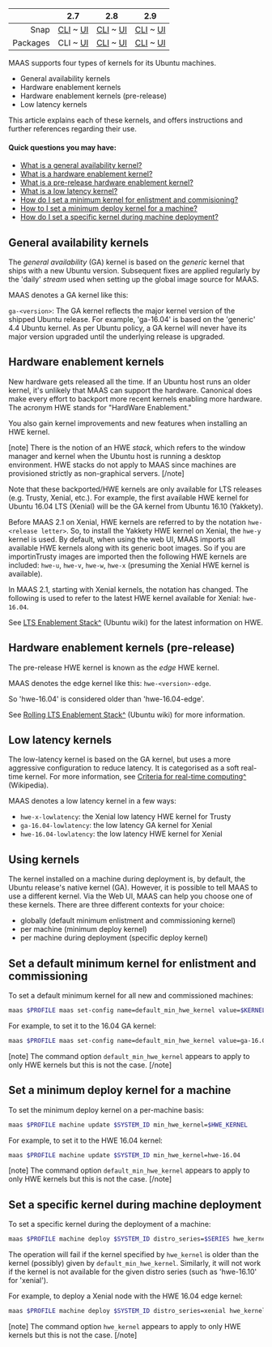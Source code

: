 ||2.7|2.8|2.9|
|-----:|:-----:|:-----:|:-----:|
|Snap|[CLI](/t/ubuntu-kernels-snap-2-7-cli/3174) ~ [UI](/t/ubuntu-kernels-snap-2-7-ui/3175)|[CLI](/t/ubuntu-kernels-snap-2-8-cli/3176) ~ [UI](/t/ubuntu-kernels-snap-2-8-ui/3177)|[CLI](/t/ubuntu-kernels-snap-2-9-cli/3178) ~ [UI](/t/ubuntu-kernels-snap-2-9-ui/3179)|
|Packages|CLI ~ [UI](/t/ubuntu-kernels-deb-2-7-ui/3181)|[CLI](/t/ubuntu-kernels-deb-2-8-cli/3182) ~ [UI](/t/ubuntu-kernels-deb-2-8-ui/3183)|[CLI](/t/ubuntu-kernels-deb-2-9-cli/3184) ~ [UI](/t/ubuntu-kernels-deb-2-9-ui/3185)|

<!-- deb-2-7-ui
||2.7|2.8|2.9|
|-----:|:-----:|:-----:|:-----:|
|Snap|[CLI](/t/ubuntu-kernels-snap-2-7-cli/3174) ~ [UI](/t/ubuntu-kernels-snap-2-7-ui/3175)|[CLI](/t/ubuntu-kernels-snap-2-8-cli/3176) ~ [UI](/t/ubuntu-kernels-snap-2-8-ui/3177)|[CLI](/t/ubuntu-kernels-snap-2-9-cli/3178) ~ [UI](/t/ubuntu-kernels-snap-2-9-ui/3179)|
|Packages|[CLI](/t/ubuntu-kernels-deb-2-7-cli/3180) ~ UI|[CLI](/t/ubuntu-kernels-deb-2-8-cli/3182) ~ [UI](/t/ubuntu-kernels-deb-2-8-ui/3183)|[CLI](/t/ubuntu-kernels-deb-2-9-cli/3184) ~ [UI](/t/ubuntu-kernels-deb-2-9-ui/3185)|
 deb-2-7-ui -->

<!-- deb-2-8-cli
||2.7|2.8|2.9|
|-----:|:-----:|:-----:|:-----:|
|Snap|[CLI](/t/ubuntu-kernels-snap-2-7-cli/3174) ~ [UI](/t/ubuntu-kernels-snap-2-7-ui/3175)|[CLI](/t/ubuntu-kernels-snap-2-8-cli/3176) ~ [UI](/t/ubuntu-kernels-snap-2-8-ui/3177)|[CLI](/t/ubuntu-kernels-snap-2-9-cli/3178) ~ [UI](/t/ubuntu-kernels-snap-2-9-ui/3179)|
|Packages|[CLI](/t/ubuntu-kernels-deb-2-7-cli/3180) ~ [UI](/t/ubuntu-kernels-deb-2-7-ui/3181)|CLI ~ [UI](/t/ubuntu-kernels-deb-2-8-ui/3183)|[CLI](/t/ubuntu-kernels-deb-2-9-cli/3184) ~ [UI](/t/ubuntu-kernels-deb-2-9-ui/3185)|
 deb-2-8-cli -->

<!-- deb-2-8-ui
||2.7|2.8|2.9|
|-----:|:-----:|:-----:|:-----:|
|Snap|[CLI](/t/ubuntu-kernels-snap-2-7-cli/3174) ~ [UI](/t/ubuntu-kernels-snap-2-7-ui/3175)|[CLI](/t/ubuntu-kernels-snap-2-8-cli/3176) ~ [UI](/t/ubuntu-kernels-snap-2-8-ui/3177)|[CLI](/t/ubuntu-kernels-snap-2-9-cli/3178) ~ [UI](/t/ubuntu-kernels-snap-2-9-ui/3179)|
|Packages|[CLI](/t/ubuntu-kernels-deb-2-7-cli/3180) ~ [UI](/t/ubuntu-kernels-deb-2-7-ui/3181)|[CLI](/t/ubuntu-kernels-deb-2-8-cli/3182) ~ UI|[CLI](/t/ubuntu-kernels-deb-2-9-cli/3184) ~ [UI](/t/ubuntu-kernels-deb-2-9-ui/3185)|
 deb-2-8-ui -->

<!-- deb-2-9-cli
||2.7|2.8|2.9|
|-----:|:-----:|:-----:|:-----:|
|Snap|[CLI](/t/ubuntu-kernels-snap-2-7-cli/3174) ~ [UI](/t/ubuntu-kernels-snap-2-7-ui/3175)|[CLI](/t/ubuntu-kernels-snap-2-8-cli/3176) ~ [UI](/t/ubuntu-kernels-snap-2-8-ui/3177)|[CLI](/t/ubuntu-kernels-snap-2-9-cli/3178) ~ [UI](/t/ubuntu-kernels-snap-2-9-ui/3179)|
|Packages|[CLI](/t/ubuntu-kernels-deb-2-7-cli/3180) ~ [UI](/t/ubuntu-kernels-deb-2-7-ui/3181)|[CLI](/t/ubuntu-kernels-deb-2-8-cli/3182) ~ [UI](/t/ubuntu-kernels-deb-2-8-ui/3183)|CLI ~ [UI](/t/ubuntu-kernels-deb-2-9-ui/3185)|
 deb-2-9-cli -->

<!-- deb-2-9-ui
||2.7|2.8|2.9|
|-----:|:-----:|:-----:|:-----:|
|Snap|[CLI](/t/ubuntu-kernels-snap-2-7-cli/3174) ~ [UI](/t/ubuntu-kernels-snap-2-7-ui/3175)|[CLI](/t/ubuntu-kernels-snap-2-8-cli/3176) ~ [UI](/t/ubuntu-kernels-snap-2-8-ui/3177)|[CLI](/t/ubuntu-kernels-snap-2-9-cli/3178) ~ [UI](/t/ubuntu-kernels-snap-2-9-ui/3179)|
|Packages|[CLI](/t/ubuntu-kernels-deb-2-7-cli/3180) ~ [UI](/t/ubuntu-kernels-deb-2-7-ui/3181)|[CLI](/t/ubuntu-kernels-deb-2-8-cli/3182) ~ [UI](/t/ubuntu-kernels-deb-2-8-ui/3183)|[CLI](/t/ubuntu-kernels-deb-2-9-cli/3184) ~ UI|
 deb-2-9-ui -->

<!-- snap-2-7-cli
||2.7|2.8|2.9|
|-----:|:-----:|:-----:|:-----:|
|Snap|CLI ~ [UI](/t/ubuntu-kernels-snap-2-7-ui/3175)|[CLI](/t/ubuntu-kernels-snap-2-8-cli/3176) ~ [UI](/t/ubuntu-kernels-snap-2-8-ui/3177)|[CLI](/t/ubuntu-kernels-snap-2-9-cli/3178) ~ [UI](/t/ubuntu-kernels-snap-2-9-ui/3179)|
|Packages|[CLI](/t/ubuntu-kernels-deb-2-7-cli/3180) ~ [UI](/t/ubuntu-kernels-deb-2-7-ui/3181)|[CLI](/t/ubuntu-kernels-deb-2-8-cli/3182) ~ [UI](/t/ubuntu-kernels-deb-2-8-ui/3183)|[CLI](/t/ubuntu-kernels-deb-2-9-cli/3184) ~ [UI](/t/ubuntu-kernels-deb-2-9-ui/3185)|
 snap-2-7-cli -->

<!-- snap-2-7-ui
||2.7|2.8|2.9|
|-----:|:-----:|:-----:|:-----:|
|Snap|[CLI](/t/ubuntu-kernels-snap-2-7-cli/3174) ~ UI|[CLI](/t/ubuntu-kernels-snap-2-8-cli/3176) ~ [UI](/t/ubuntu-kernels-snap-2-8-ui/3177)|[CLI](/t/ubuntu-kernels-snap-2-9-cli/3178) ~ [UI](/t/ubuntu-kernels-snap-2-9-ui/3179)|
|Packages|[CLI](/t/ubuntu-kernels-deb-2-7-cli/3180) ~ [UI](/t/ubuntu-kernels-deb-2-7-ui/3181)|[CLI](/t/ubuntu-kernels-deb-2-8-cli/3182) ~ [UI](/t/ubuntu-kernels-deb-2-8-ui/3183)|[CLI](/t/ubuntu-kernels-deb-2-9-cli/3184) ~ [UI](/t/ubuntu-kernels-deb-2-9-ui/3185)|
 snap-2-7-ui -->

<!-- snap-2-8-cli
||2.7|2.8|2.9|
|-----:|:-----:|:-----:|:-----:|
|Snap|[CLI](/t/ubuntu-kernels-snap-2-7-cli/3174) ~ [UI](/t/ubuntu-kernels-snap-2-7-ui/3175)|CLI ~ [UI](/t/ubuntu-kernels-snap-2-8-ui/3177)|[CLI](/t/ubuntu-kernels-snap-2-9-cli/3178) ~ [UI](/t/ubuntu-kernels-snap-2-9-ui/3179)|
|Packages|[CLI](/t/ubuntu-kernels-deb-2-7-cli/3180) ~ [UI](/t/ubuntu-kernels-deb-2-7-ui/3181)|[CLI](/t/ubuntu-kernels-deb-2-8-cli/3182) ~ [UI](/t/ubuntu-kernels-deb-2-8-ui/3183)|[CLI](/t/ubuntu-kernels-deb-2-9-cli/3184) ~ [UI](/t/ubuntu-kernels-deb-2-9-ui/3185)|
 snap-2-8-cli -->

<!-- snap-2-8-ui
||2.7|2.8|2.9|
|-----:|:-----:|:-----:|:-----:|
|Snap|[CLI](/t/ubuntu-kernels-snap-2-7-cli/3174) ~ [UI](/t/ubuntu-kernels-snap-2-7-ui/3175)|[CLI](/t/ubuntu-kernels-snap-2-8-cli/3176) ~ UI|[CLI](/t/ubuntu-kernels-snap-2-9-cli/3178) ~ [UI](/t/ubuntu-kernels-snap-2-9-ui/3179)|
|Packages|[CLI](/t/ubuntu-kernels-deb-2-7-cli/3180) ~ [UI](/t/ubuntu-kernels-deb-2-7-ui/3181)|[CLI](/t/ubuntu-kernels-deb-2-8-cli/3182) ~ [UI](/t/ubuntu-kernels-deb-2-8-ui/3183)|[CLI](/t/ubuntu-kernels-deb-2-9-cli/3184) ~ [UI](/t/ubuntu-kernels-deb-2-9-ui/3185)|
 snap-2-8-ui -->

<!-- snap-2-9-cli
||2.7|2.8|2.9|
|-----:|:-----:|:-----:|:-----:|
|Snap|[CLI](/t/ubuntu-kernels-snap-2-7-cli/3174) ~ [UI](/t/ubuntu-kernels-snap-2-7-ui/3175)|[CLI](/t/ubuntu-kernels-snap-2-8-cli/3176) ~ [UI](/t/ubuntu-kernels-snap-2-8-ui/3177)|CLI ~ [UI](/t/ubuntu-kernels-snap-2-9-ui/3179)|
|Packages|[CLI](/t/ubuntu-kernels-deb-2-7-cli/3180) ~ [UI](/t/ubuntu-kernels-deb-2-7-ui/3181)|[CLI](/t/ubuntu-kernels-deb-2-8-cli/3182) ~ [UI](/t/ubuntu-kernels-deb-2-8-ui/3183)|[CLI](/t/ubuntu-kernels-deb-2-9-cli/3184) ~ [UI](/t/ubuntu-kernels-deb-2-9-ui/3185)|
 snap-2-9-cli -->

<!-- snap-2-9-ui
||2.7|2.8|2.9|
|-----:|:-----:|:-----:|:-----:|
|Snap|[CLI](/t/ubuntu-kernels-snap-2-7-cli/3174) ~ [UI](/t/ubuntu-kernels-snap-2-7-ui/3175)|[CLI](/t/ubuntu-kernels-snap-2-8-cli/3176) ~ [UI](/t/ubuntu-kernels-snap-2-8-ui/3177)|[CLI](/t/ubuntu-kernels-snap-2-9-cli/3178) ~ UI|
|Packages|[CLI](/t/ubuntu-kernels-deb-2-7-cli/3180) ~ [UI](/t/ubuntu-kernels-deb-2-7-ui/3181)|[CLI](/t/ubuntu-kernels-deb-2-8-cli/3182) ~ [UI](/t/ubuntu-kernels-deb-2-8-ui/3183)|[CLI](/t/ubuntu-kernels-deb-2-9-cli/3184) ~ [UI](/t/ubuntu-kernels-deb-2-9-ui/3185)|
 snap-2-9-ui -->

MAAS supports four types of kernels for its Ubuntu machines.

-   General availability kernels
-   Hardware enablement kernels
-   Hardware enablement kernels (pre-release)
-   Low latency kernels

This article explains each of these kernels, and offers instructions and further references regarding their use.

#### Quick questions you may have:

* [What is a general availability kernel?](#heading--general-availability-kernels)
* [What is a hardware enablement kernel?](#heading--hardware-enablement-kernels)
* [What is a pre-release hardware enablement kernel?](#heading--hardware-enablement-kernels-pre-release)
* [What is a low latency kernel?](#heading--low-latency-kernels)
* [How do I set a minimum kernel for enlistment and commisioning?](#heading--set-a-default-minimum-kernel-for-enlistment-and-commissioning)
* [How to I set a minimum deploy kernel for a machine?](#heading--set-a-minimum-deploy-kernel-for-a-machine)
* [How do I set a specific kernel during machine deployment?](#heading--set-a-specific-kernel-during-machine-deployment)

<h2 id="heading--general-availability-kernels">General availability kernels</h2>

The *general availability* (GA) kernel is based on the *generic* kernel that ships with a new Ubuntu version. Subsequent fixes are applied regularly by the 'daily' *stream* used when setting up the global image source for MAAS.

MAAS denotes a GA kernel like this:

`ga-<version>`: The GA kernel reflects the major kernel version of the shipped Ubuntu release. For example, 'ga-16.04' is based on the 'generic' 4.4 Ubuntu kernel. As per Ubuntu policy, a GA kernel will never have its major version upgraded until the underlying release is upgraded.

<h2 id="heading--hardware-enablement-kernels">Hardware enablement kernels</h2>

New hardware gets released all the time. If an Ubuntu host runs an older kernel, it's unlikely that MAAS can support the hardware. Canonical does make every effort to backport more recent kernels enabling more hardware. The acronym HWE stands for "HardWare Enablement."

You also gain kernel improvements and new features when installing an HWE kernel.

[note]
There is the notion of an HWE *stack*, which refers to the window manager and kernel when the Ubuntu host is running a desktop environment. HWE stacks do not apply to MAAS since machines are provisioned strictly as non-graphical servers.
[/note]

Note that these backported/HWE kernels are only available for LTS releases (e.g. Trusty, Xenial, etc.). For example, the first available HWE kernel for Ubuntu 16.04 LTS (Xenial) will be the GA kernel from Ubuntu 16.10 (Yakkety).

Before MAAS 2.1 on Xenial, HWE kernels are referred to by the notation `hwe-<release letter>`. So, to install the Yakkety HWE kernel on Xenial, the `hwe-y` kernel is used. By default, when using the web UI, MAAS imports all available HWE kernels along with its generic boot images. So if you are importinTrusty images are imported then the following HWE kernels are included: `hwe-u`, `hwe-v`, `hwe-w`, `hwe-x` (presuming the Xenial HWE kernel is available).

In MAAS 2.1, starting with Xenial kernels, the notation has changed. The following is used to refer to the latest HWE kernel available for Xenial: `hwe-16.04`.

See [LTS Enablement Stack^](https://wiki.ubuntu.com/Kernel/LTSEnablementStack) (Ubuntu wiki) for the latest information on HWE.

<h2 id="heading--hardware-enablement-kernels-pre-release">Hardware enablement kernels (pre-release)</h2>

The pre-release HWE kernel is known as the *edge* HWE kernel.

MAAS denotes the edge kernel like this: `hwe-<version>-edge`.

So 'hwe-16.04' is considered older than 'hwe-16.04-edge'.

See [Rolling LTS Enablement Stack^](https://wiki.ubuntu.com/Kernel/RollingLTSEnablementStack#hwe-16.04-edge) (Ubuntu wiki) for more information.

<h2 id="heading--low-latency-kernels">Low latency kernels</h2>

The low-latency kernel is based on the GA kernel, but uses a more aggressive configuration to reduce latency. It is categorised as a soft real-time kernel. For more information, see [Criteria for real-time computing^](https://en.wikipedia.org/wiki/Real-time_computing#Criteria_for_real-time_computing) (Wikipedia).

MAAS denotes a low latency kernel in a few ways:

-   `hwe-x-lowlatency`: the Xenial low latency HWE kernel for Trusty
-   `ga-16.04-lowlatency`: the low latency GA kernel for Xenial
-   `hwe-16.04-lowlatency`: the low latency HWE kernel for Xenial

<h2 id="heading--using-kernels">Using kernels</h2>

The kernel installed on a machine during deployment is, by default, the Ubuntu release's native kernel (GA). However, it is possible to tell MAAS to use a different kernel. Via the Web UI, MAAS can help you choose one of these kernels.  There are three different contexts for your choice:

-   globally (default minimum enlistment and commissioning kernel)
-   per machine (minimum deploy kernel)
-   per machine during deployment (specific deploy kernel)

<!-- snap-2-7-ui snap-2-8-ui snap-2-9-ui deb-2-7-ui deb-2-8-ui deb-2-9-ui
<h2 id="heading--set-a-default-minimum-kernel-for-enlistment-and-commissioning">Set a default minimum kernel for enlistment and commissioning</h2>

To set the default minimum enlistment and commissioning kernel (based on Ubuntu release: GA kernel) for all machines visit the 'General' tab of the 'Settings' page and select a kernel in the 'Default Minimum Kernel Version' field of the *Commissioning* section. Don't forget to click 'Save'.

<a href="https://assets.ubuntu.com/v1/e0c7f298-nodes-kernels__2.6-default-minimum-kernel.png" target = "_blank"><img src="https://assets.ubuntu.com/v1/e0c7f298-nodes-kernels__2.6-default-minimum-kernel.png"></a>

<h2 id="heading--set-a-minimum-deploy-kernel-for-a-machine">Set a minimum deploy kernel for a machine</h2>

To set the minimum deploy kernel on a machine basis, click on a machine from the 'Machines' page of the web UI and switch to its 'Configuration' page. Click 'Edit' in the 'Machine configuration' section, select a kernel in the 'Minimum Kernel' field followed by 'Save changes'.

<a href="https://assets.ubuntu.com/v1/e1016632-nodes-kernels__2.6-machine-minimum-kernel.png" target = "_blank"><img src="https://assets.ubuntu.com/v1/e1016632-nodes-kernels__2.6-machine-minimum-kernel.png"></a>

<h2 id="heading--set-a-specific-kernel-during-machine-deployment">Set a specific kernel during machine deployment</h2>

To set a specific kernel during deployment, select a machine from the 'Machines' page and choose 'Deploy' under 'Take action'. Then choose a kernel from the (third) kernel field. Hit 'Deploy machine' to initiate the deployment.

<a href="https://assets.ubuntu.com/v1/0d25737f-nodes-kernels__2.6-machine-during-deploy-kernel.png" target = "_blank"><img src="https://assets.ubuntu.com/v1/0d25737f-nodes-kernels__2.6-machine-during-deploy-kernel.png"></a>

MAAS verifies that the specified kernel is available for the given Ubuntu release (series) before deploying the machine.
snap-2-7-ui snap-2-8-ui snap-2-9-ui deb-2-7-ui deb-2-8-ui deb-2-9-ui -->

<h2 id="heading--set-a-default-minimum-kernel-for-enlistment-and-commissioning">Set a default minimum kernel for enlistment and commissioning</h2>

To set a default minimum kernel for all new and commissioned machines:

``` bash
maas $PROFILE maas set-config name=default_min_hwe_kernel value=$KERNEL
```

For example, to set it to the 16.04 GA kernel:

``` bash
maas $PROFILE maas set-config name=default_min_hwe_kernel value=ga-16.04
```

[note]
The command option `default_min_hwe_kernel` appears to apply to only HWE kernels but this is not the case.
[/note]

<h2 id="heading--set-a-minimum-deploy-kernel-for-a-machine">Set a minimum deploy kernel for a machine</h2>

To set the minimum deploy kernel on a per-machine basis:

``` bash
maas $PROFILE machine update $SYSTEM_ID min_hwe_kernel=$HWE_KERNEL
```

For example, to set it to the HWE 16.04 kernel:

``` bash
maas $PROFILE machine update $SYSTEM_ID min_hwe_kernel=hwe-16.04
```

[note]
The command option `default_min_hwe_kernel` appears to apply to only HWE kernels but this is not the case.
[/note]

<h2 id="heading--set-a-specific-kernel-during-machine-deployment">Set a specific kernel during machine deployment</h2>

To set a specific kernel during the deployment of a machine:

``` bash
maas $PROFILE machine deploy $SYSTEM_ID distro_series=$SERIES hwe_kernel=$KERNEL
```

The operation will fail if the kernel specified by `hwe_kernel` is older than the kernel (possibly) given by `default_min_hwe_kernel`. Similarly, it will not work if the kernel is not available for the given distro series (such as 'hwe-16.10' for 'xenial').

For example, to deploy a Xenial node with the HWE 16.04 edge kernel:

``` bash
maas $PROFILE machine deploy $SYSTEM_ID distro_series=xenial hwe_kernel=hwe-16.04-edge
```

[note]
The command option `hwe_kernel` appears to apply to only HWE kernels but this is not the case.
[/note]